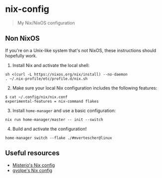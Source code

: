 # nix-config

> My Nix/NixOS configuration

## Non NixOS

If you're on a Unix-like system that's not NixOS, these instructions should
hopefully work.

1. Install Nix and activate the local shell:

```
sh <(curl -L https://nixos.org/nix/install) --no-daemon
. ~/.nix-profile/etc/profile.d/nix.sh
```

2. Make sure your local Nix configuration includes the following features:

```
$ cat ~/.config/nix/nix.conf
experimental-features = nix-command flakes
```

3. Install `home-manager` and use a basic configuration:

```
nix run home-manager/master -- init --switch
```

4. Build and activate the configuration!

```
home-manager switch --flake ./#mvertescher@linux
```

## Useful resources

- [Misterio's Nix config](https://git.sr.ht/~misterio/nix-config)
- [gvolpe's Nix config](https://github.com/gvolpe/nix-config)
